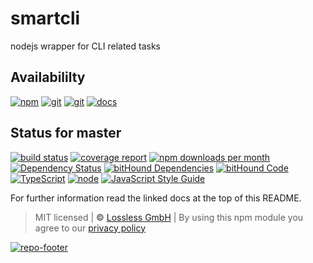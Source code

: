 # smartcli

nodejs wrapper for CLI related tasks

## Availabililty

[![npm](https://pushrocks.gitlab.io/assets/repo-button-npm.svg)](https://www.npmjs.com/package/smartcli)
[![git](https://pushrocks.gitlab.io/assets/repo-button-git.svg)](https://GitLab.com/pushrocks/smartcli)
[![git](https://pushrocks.gitlab.io/assets/repo-button-mirror.svg)](https://github.com/pushrocks/smartcli)
[![docs](https://pushrocks.gitlab.io/assets/repo-button-docs.svg)](https://pushrocks.gitlab.io/smartcli/)

## Status for master

[![build status](https://GitLab.com/pushrocks/smartcli/badges/master/build.svg)](https://GitLab.com/pushrocks/smartcli/commits/master)
[![coverage report](https://GitLab.com/pushrocks/smartcli/badges/master/coverage.svg)](https://GitLab.com/pushrocks/smartcli/commits/master)
[![npm downloads per month](https://img.shields.io/npm/dm/smartcli.svg)](https://www.npmjs.com/package/smartcli)
[![Dependency Status](https://david-dm.org/pushrocks/smartcli.svg)](https://david-dm.org/pushrocks/smartcli)
[![bitHound Dependencies](https://www.bithound.io/github/pushrocks/smartcli/badges/dependencies.svg)](https://www.bithound.io/github/pushrocks/smartcli/master/dependencies/npm)
[![bitHound Code](https://www.bithound.io/github/pushrocks/smartcli/badges/code.svg)](https://www.bithound.io/github/pushrocks/smartcli)
[![TypeScript](https://img.shields.io/badge/TypeScript-2.x-blue.svg)](https://nodejs.org/dist/latest-v6.x/docs/api/)
[![node](https://img.shields.io/badge/node->=%206.x.x-blue.svg)](https://nodejs.org/dist/latest-v6.x/docs/api/)
[![JavaScript Style Guide](https://img.shields.io/badge/code%20style-standard-brightgreen.svg)](http://standardjs.com/)

For further information read the linked docs at the top of this README.

> MIT licensed | **&copy;** [Lossless GmbH](https://lossless.gmbh)
> | By using this npm module you agree to our [privacy policy](https://lossless.gmbH/privacy.html)

[![repo-footer](https://pushrocks.gitlab.io/assets/repo-footer.svg)](https://)

